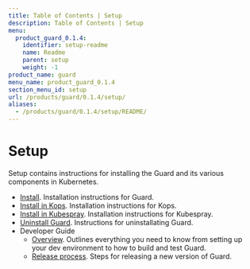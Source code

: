 ```yaml
---
title: Table of Contents | Setup
description: Table of Contents | Setup
menu:
  product_guard_0.1.4:
    identifier: setup-readme
    name: Readme
    parent: setup
    weight: -1
product_name: guard
menu_name: product_guard_0.1.4
section_menu_id: setup
url: /products/guard/0.1.4/setup/
aliases:
  - /products/guard/0.1.4/setup/README/
---
```


# Setup

Setup contains instructions for installing the Guard and its various components in Kubernetes.

- [Install](/products/guard/0.1.4/setup/install). Installation instructions for Guard.
- [Install in Kops](/products/guard/0.1.4/setup/install-kops). Installation instructions for Kops.
- [Install in Kubespray](/products/guard/0.1.4/setup/install-kubespray). Installation instructions for Kubespray.
- [Uninstall Guard](/products/guard/0.1.4/setup/uninstall). Instructions for uninstallating Guard.
- Developer Guide
  - [Overview](/products/guard/0.1.4/setup/developer-guide/overview). Outlines everything you need to know from setting up your dev environment to how to build and test Guard.
  - [Release process](/products/guard/0.1.4/setup/developer-guide/release). Steps for releasing a new version of Guard.
